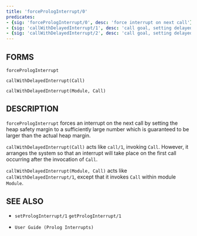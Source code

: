 ```yaml
---
title: 'forcePrologInterrupt/0'
predicates:
- {sig: 'forcePrologInterrupt/0', desc: 'force interrupt on next call'}
- {sig: 'callWithDelayedInterrupt/1', desc: 'call goal, setting delayed interrupt'}
- {sig: 'callWithDelayedInterrupt/2', desc: 'call goal, setting delayed interrupt'}
---
```


## FORMS
```
forcePrologInterrupt

callWithDelayedInterrupt(Call)

callWithDelayedInterrupt(Module, Call)
```
## DESCRIPTION

`forcePrologInterrupt` forces an interrupt on the next call by setting the heap safety margin to a sufficiently large number which is guaranteed to be larger than the actual heap margin.

`callWithDelayedInterrupt(Call)` acts like `call/1`, invoking `Call`. However, it arranges the system so that an interrupt will take place on the first call occurring after the invocation of `Call`.

`callWithDelayedInterrupt(Module, Call)` acts like `callWithDelayedInterrupt/1`, except that it invokes `Call` within module `Module`.


## SEE ALSO

- `setPrologInterrupt/1`
`getPrologInterrupt/1`

- `User Guide (Prolog Interrupts)`

